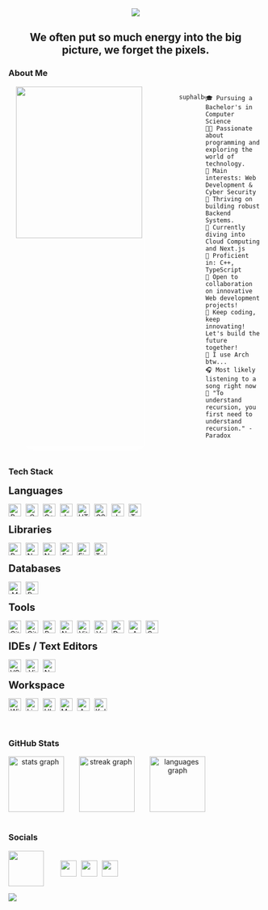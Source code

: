 <!-- Main Top PC GIF -->

<div style="display: flex; justify-content: center;">
    <img src="https://user-images.githubusercontent.com/74038190/225813708-98b745f2-7d22-48cf-9150-083f1b00d6c9.gif" height="auto" width="auto" />
</div>

<div align="center">

## We often put so much energy into the big picture, we forget the pixels.

</div>

<!-- About ME -->

### About Me

<div class="about-main" style="display: flex;">
    <div align="left" style="display: flex; margin: 0px 70px 0px 15px; box-shadow: 10px 10px 13px -3px rgba(255,255,255,0.5);" class="about-left">
        <img align="left" src="https://i.giphy.com/media/v1.Y2lkPTc5MGI3NjExcGQ1N2ltOXo5dWYxZ3RsZXp0Z2k4bXppNGJuZjFsdnd6eHFpc2JncSZlcD12MV9pbnRlcm5hbF9naWZfYnlfaWQmY3Q9Zw/2xu5zpSV3oqKcCSZ49/giphy.gif" height="300" width="250">
    </div>
    <!-- <div style="display: flex; flex-direction: column; font-size: 12px; font-family: 'JetBrains Mono';" class="about-right">
        <div>
        <img src="https://user-images.githubusercontent.com/18350557/176309783-0785949b-9127-417c-8b55-ab5a4333674e.gif" alt="Typing SVG" height="40"/>
        <img src="https://readme-typing-svg.herokuapp.com?font=jetbrains+Mono&weight=500&size=25&duration=2500&pause=1500&color=82D7D8&background=FFFFFF00&vCenter=true&width=435&lines=Oi%2C+World!+I'm+Suphal+Bochkar;Hearty+welcome" alt="Typing SVG" />
    </div> -->
        
```bash
suphalbochkar@github:~$ ./welcome.sh
```

```text
🎓 Pursuing a Bachelor's in Computer Science
👨‍💻 Passionate about programming and exploring the world of technology.
🔎 Main interests: Web Development & Cyber Security
🔭 Thriving on building robust Backend Systems.
🌱 Currently diving into Cloud Computing and Next.js
🌟 Proficient in: C++, TypeScript
💼 Open to collaboration on innovative Web development projects!
🚩 Keep coding, keep innovating! Let's build the future together!
🐧 I use Arch btw...
🎧 Most likely listening to a song right now
🔄 "To understand recursion, you first need to understand recursion." - Paradox
```

</div>
</div>

<br>

### Tech Stack

<div style="display: flex;">
  <!-- <img src="https://i.giphy.com/media/v1.Y2lkPTc5MGI3NjExbXc5NXVybHk0MWRweTdkaDZjbGlkanRyMmllbXRhbmY5YjR2Y3A2YyZlcD12MV9pbnRlcm5hbF9naWZfYnlfaWQmY3Q9Zw/wdd8xRbJIHciBLor9b/giphy.gif" style="margin-right: 20px;" height="200" width="200"> -->
  <div style="display: flex; flex-direction: column;">
    <b style="display: inline; font-size: 20px; margin-bottom: 0px;">Languages</b>
    <p align="center" style="display: flex; gap: 9px">
      <img src="https://ziadoua.github.io/m3-Markdown-Badges/badges/Python/python2.svg" alt="Python" height="25" />
      <img src="https://ziadoua.github.io/m3-Markdown-Badges/badges/C/c2.svg" alt="C" height="25" />
      <img src="https://ziadoua.github.io/m3-Markdown-Badges/badges/C++/c++2.svg" alt="C++" height="25" />
      <img src="https://ziadoua.github.io/m3-Markdown-Badges/badges/Java/java2.svg" alt="Java" height="25" />
      <img src="https://ziadoua.github.io/m3-Markdown-Badges/badges/HTML/html2.svg" alt="HTML5" height="25" />
      <img src="https://ziadoua.github.io/m3-Markdown-Badges/badges/CSS/css2.svg" alt="CSS3" height="25" />
      <img src="https://ziadoua.github.io/m3-Markdown-Badges/badges/Javascript/javascript2.svg" alt="JavaScript" height="25" />
      <img src="https://ziadoua.github.io/m3-Markdown-Badges/badges/TypeScript/typescript2.svg" alt="TypeScript" height="25" />
    </p>
    <b style="display: inline; font-size: 20px; margin-bottom: 0px;">Libraries</b>
    <p align="center" style="display: flex; gap: 9px">
      <img src="https://ziadoua.github.io/m3-Markdown-Badges/badges/React/react2.svg" alt="React" height="25" />
      <img src="https://ziadoua.github.io/m3-Markdown-Badges/badges/NextJS/nextjs2.svg" alt="NextJs" height="25" />
      <img src="https://ziadoua.github.io/m3-Markdown-Badges/badges/NodeJS/nodejs2.svg" alt="NodeJS" height="25" />
      <img src="https://ziadoua.github.io/m3-Markdown-Badges/badges/Express/express2.svg" alt="Express" height="25" />
      <img src="https://ziadoua.github.io/m3-Markdown-Badges/badges/Figma/figma2.svg" alt="Figma" height="25" />
      <img src="https://ziadoua.github.io/m3-Markdown-Badges/badges/TailwindCSS/tailwindcss2.svg" alt="TailwindCSS" height="25" />
    </p>
    <b style="display: inline; font-size: 20px; margin-bottom: 0px;">Databases</b>
    <p align="center" style="display: flex; gap: 9px">
      <img src="https://ziadoua.github.io/m3-Markdown-Badges/badges/MongoDB/mongodb2.svg" alt="MongoDB" height="25" />
      <img src="https://ziadoua.github.io/m3-Markdown-Badges/badges/PostgreSQL/postgresql2.svg" alt="PostgreSQL" height="25" />
    </p>
    <b style="display: inline; font-size: 20px; margin-bottom: 0px;">Tools</b>
    <p align="center" style="display: flex; gap: 9px">
      <!-- Version Control -->
      <img src="https://ziadoua.github.io/m3-Markdown-Badges/badges/Git/git2.svg" alt="Git" height="25" />
      <img src="https://ziadoua.github.io/m3-Markdown-Badges/badges/Github/github2.svg" alt="GitHub" height="25" />
      <!-- API Testing & Development -->
      <img src="https://ziadoua.github.io/m3-Markdown-Badges/badges/Postman/postman2.svg" alt="Postman" height="25" />
      <!-- Deployment & Hosting -->
      <img src="https://ziadoua.github.io/m3-Markdown-Badges/badges/Netlify/netlify2.svg" alt="Netlify" height="25" />
      <img src="https://ziadoua.github.io/m3-Markdown-Badges/badges/ViteJS/vitejs2.svg" alt="Vite" height="25" />
      <img src="https://ziadoua.github.io/m3-Markdown-Badges/badges/Vercel/vercel2.svg" alt="Vercel" height="25" />
      <!-- Containerization & Cloud Services -->
      <img src="https://ziadoua.github.io/m3-Markdown-Badges/badges/Docker/docker2.svg" alt="Docker" height="25" />
      <img src="https://ziadoua.github.io/m3-Markdown-Badges/badges/AWS/aws2.svg" alt="AWS" height="25" />
      <!-- Database & Authentication -->
      <img src="https://ziadoua.github.io/m3-Markdown-Badges/badges/Supabase/supabase2.svg" alt="Supabase" height="25" />
    </p>
    <b style="display: inline; font-size: 20px; margin-bottom: 0px;">IDEs / Text Editors</b>
    <p align="center" style="display: flex; gap: 9px">
      <img src="https://ziadoua.github.io/m3-Markdown-Badges/badges/VisualStudioCode/visualstudiocode2.svg" alt="VS Code" height="25" />
      <img src="https://ziadoua.github.io/m3-Markdown-Badges/badges/Vim/vim2.svg" alt="Vim" height="25" />
      <img src="https://ziadoua.github.io/m3-Markdown-Badges/badges/Neovim/neovim2.svg" alt="Neovim" height="25" />
    </p>
    <b style="display: inline; font-size: 20px; margin-bottom: 0px;">Workspace</b>
    <p align="center" style="display: flex; gap: 9px; flex-wrap: wrap;">
      <img src="https://ziadoua.github.io/m3-Markdown-Badges/badges/Windows/windows2.svg" alt="Windows 11" height="25" />
      <img src="https://ziadoua.github.io/m3-Markdown-Badges/badges/Linux/linux2.svg" alt="Linux" height="25" />
      <img src="https://ziadoua.github.io/m3-Markdown-Badges/badges/Ubuntu/ubuntu2.svg" alt="Ubuntu" height="25" />
      <img src="https://ziadoua.github.io/m3-Markdown-Badges/badges/macOS/macos2.svg" alt="Mac OS" height="25" />
      <img src="https://ziadoua.github.io/m3-Markdown-Badges/badges/Arch/arch2.svg" alt="Arch Linux" height="25" />
      <img src="https://ziadoua.github.io/m3-Markdown-Badges/badges/KaliLinux/kalilinux2.svg" alt="Kali Linux" height="25" />
    </p>
  </div>
</div>

<br>

### GitHub Stats

<div align="center" style="display: flex; gap: 30px; align-items: center">
  <img src="https://github-readme-stats.vercel.app/api?username=suphalbochkar&hide_title=true&hide_rank=false&show_icons=true&include_all_commits=true&count_private=true&disable_animations=false&theme=tokyonight&locale=en&hide_border=false&order=1" height="110" alt="stats graph"  />
  <img src="https://streak-stats.demolab.com?user=suphalbochkar&locale=en&mode=daily&theme=tokyonight&hide_border=false&border_radius=5&order=3" height="110" alt="streak graph"  />
  <img src="https://github-readme-stats.vercel.app/api/top-langs?username=suphalbochkar&locale=en&hide_title=true&layout=compact&card_width=320&langs_count=6&theme=tokyonight&hide_border=false&order=2&custom_title=Languages" height="110" alt="languages graph"  />
</div>

<br>

### Socials

<div style="display: flex; gap: 30px; align-items: center">
    <img align="left" src="https://user-images.githubusercontent.com/74038190/226127913-88de86d3-8437-45b9-a3b6-e746b47f655a.gif" width="70" style>
    <div align="left center" style="display: flex; gap: 9px; align-items: center;">
      <picture> 
        <source media="(prefers-color-scheme: dark)" srcset="https://raw.githubusercontent.com/danielcranney/readme-generator/main/public/icons/socials/linkedin-dark.svg" /> 
        <source media="(prefers-color-scheme: light)" srcset="https://raw.githubusercontent.com/danielcranney/readme-generator/main/public/icons/socials/linkedin.svg" /> 
        <img src="https://raw.githubusercontent.com/danielcranney/readme-generator/main/public/icons/socials/linkedin.svg" width="32" height="32" /> 
      </picture> 
      <picture> 
        <source media="(prefers-color-scheme: dark)" srcset="https://raw.githubusercontent.com/danielcranney/readme-generator/main/public/icons/socials/twitter-dark.svg" /> 
        <source media="(prefers-color-scheme: light)" srcset="https://raw.githubusercontent.com/danielcranney/readme-generator/main/public/icons/socials/twitter.svg" /> 
        <img src="https://raw.githubusercontent.com/danielcranney/readme-generator/main/public/icons/socials/twitter.svg" width="32" height="32" /> 
      </picture> 
      <picture> 
        <source media="(prefers-color-scheme: dark)" srcset="https://raw.githubusercontent.com/danielcranney/readme-generator/main/public/icons/socials/instagram-dark.svg" /> 
        <source media="(prefers-color-scheme: light)" srcset="https://raw.githubusercontent.com/danielcranney/readme-generator/main/public/icons/socials/instagram.svg" /> 
        <img src="https://raw.githubusercontent.com/danielcranney/readme-generator/main/public/icons/socials/instagram.svg" width="32" height="32" /> 
      </picture> 
  </div>
</div>

[![](https://visitcount.itsvg.in/api?id=suphalbochkar&icon=0&color=0)](https://visitcount.itsvg.in)
